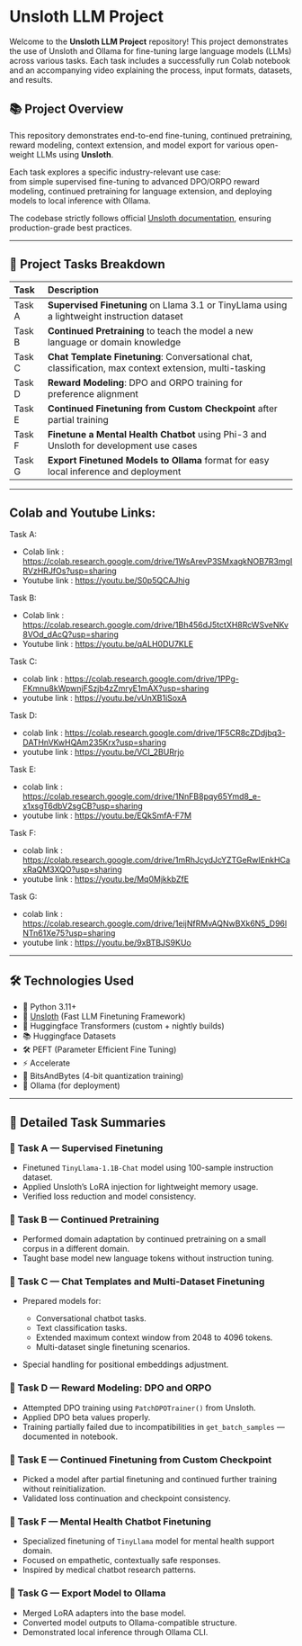 # Unsloth LLM Project

Welcome to the **Unsloth LLM Project** repository! This project demonstrates the use of Unsloth and Ollama for fine-tuning large language models (LLMs) across various tasks. Each task includes a successfully run Colab notebook and an accompanying video explaining the process, input formats, datasets, and results.

## 📚 Project Overview

This repository demonstrates end-to-end fine-tuning, continued pretraining, reward modeling, context extension, and model export for various open-weight LLMs using **Unsloth**.

Each task explores a specific industry-relevant use case:  
from simple supervised fine-tuning to advanced DPO/ORPO reward modeling, continued pretraining for language extension, and deploying models to local inference with Ollama.

The codebase strictly follows official [Unsloth documentation](https://docs.unsloth.ai/), ensuring production-grade best practices.

---

## 🚀 Project Tasks Breakdown

| Task | Description
|:---|:---
| Task A | **Supervised Finetuning** on Llama 3.1 or TinyLlama using a lightweight instruction dataset
| Task B | **Continued Pretraining** to teach the model a new language or domain knowledge
| Task C | **Chat Template Finetuning**: Conversational chat, classification, max context extension, multi-tasking
| Task D | **Reward Modeling**: DPO and ORPO training for preference alignment
| Task E | **Continued Finetuning from Custom Checkpoint** after partial training
| Task F | **Finetune a Mental Health Chatbot** using Phi-3 and Unsloth for development use cases
| Task G | **Export Finetuned Models to Ollama** format for easy local inference and deployment

---
## Colab and Youtube Links:

Task A:
- Colab link : https://colab.research.google.com/drive/1WsArevP3SMxagkNOB7R3mgIRVzHRJfOs?usp=sharing
- Youtube link : https://youtu.be/S0p5QCAJhig

Task B:
- Colab link : https://colab.research.google.com/drive/1Bh456dJ5tctXH8RcWSveNKv8VOd_dAcQ?usp=sharing
- Youtube link : https://youtu.be/qALH0DU7KLE

Task C:
- colab link : https://colab.research.google.com/drive/1PPg-FKmnu8kWpwnjFSzjb4zZmryE1mAX?usp=sharing
- youtube link : https://youtu.be/vUnXB1iSoxA

Task D:
- colab link : https://colab.research.google.com/drive/1F5CR8cZDdjbq3-DATHnVKwHQAm235Krx?usp=sharing
- youtube link : https://youtu.be/VCI_2BURrjo

Task E:
- colab link : https://colab.research.google.com/drive/1NnFB8pqy65Ymd8_e-x1xsgT6dbV2sgCB?usp=sharing
- youtube link : https://youtu.be/EQkSmfA-F7M

Task F:
- colab link : https://colab.research.google.com/drive/1mRhJcydJcYZTGeRwIEnkHCaxRaQM3XQO?usp=sharing
- youtube link : https://youtu.be/Mq0MjkkbZfE

Task G:
- colab link : https://colab.research.google.com/drive/1eijNfRMvAQNwBXk6N5_D96lNTn61Xe75?usp=sharing
- youtube link : https://youtu.be/9xBTBJS9KUo

---

## 🛠️ Technologies Used

- 🐍 Python 3.11+
- 🦥 [Unsloth](https://unsloth.ai/) (Fast LLM Finetuning Framework)
- 🤗 Huggingface Transformers (custom + nightly builds)
- 📚 Huggingface Datasets
- 🛠️ PEFT (Parameter Efficient Fine Tuning)
- ⚡ Accelerate
- 💾 BitsAndBytes (4-bit quantization training)
- 🧠 Ollama (for deployment)

---

## 📄 Detailed Task Summaries

### 🧩 Task A — Supervised Finetuning

- Finetuned `TinyLlama-1.1B-Chat` model using 100-sample instruction dataset.
- Applied Unsloth’s LoRA injection for lightweight memory usage.
- Verified loss reduction and model consistency.

### 🧩 Task B — Continued Pretraining

- Performed domain adaptation by continued pretraining on a small corpus in a different domain.
- Taught base model new language tokens without instruction tuning.

### 🧩 Task C — Chat Templates and Multi-Dataset Finetuning

- Prepared models for:
  - Conversational chatbot tasks.
  - Text classification tasks.
  - Extended maximum context window from 2048 to 4096 tokens.
  - Multi-dataset single finetuning scenarios.

- Special handling for positional embeddings adjustment.

### 🧩 Task D — Reward Modeling: DPO and ORPO

- Attempted DPO training using `PatchDPOTrainer()` from Unsloth.
- Applied DPO beta values properly.
- Training partially failed due to incompatibilities in `get_batch_samples` — documented in notebook.

### 🧩 Task E — Continued Finetuning from Custom Checkpoint

- Picked a model after partial finetuning and continued further training without reinitialization.
- Validated loss continuation and checkpoint consistency.

### 🧩 Task F — Mental Health Chatbot Finetuning

- Specialized finetuning of `TinyLlama` model for mental health support domain.
- Focused on empathetic, contextually safe responses.
- Inspired by medical chatbot research patterns.

### 🧩 Task G — Export Model to Ollama

- Merged LoRA adapters into the base model.
- Converted model outputs to Ollama-compatible structure.
- Demonstrated local inference through Ollama CLI.
